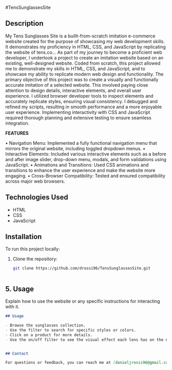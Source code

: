 #TensSunglassesSite

## Description
My Tens Sunglasses Site is a buillt-from-scratch imitation e-commerce website created for the purpose of showcasing my web development skills. It demonstrates my proficiency in HTML, CSS, and JavaScript by replicating the website of tens.co...
As part of my journey to become a proficient web developer, I undertook a project to create an imitation website based on an existing, well-designed website. Coded from scratch, this project allowed me to demonstrate my skills
in HTML, CSS, and JavaScript, and to showcase my ability to replicate modern web design and functionality. The primary objective of this project was to create a visually and functionally accurate imitation of a selected website. 
This involved paying close attention to design details, interactive elements, and overall user experience. I utilized browser developer tools to inspect elements and accurately replicate styles, ensuring visual consistency. 
I debugged and refined my scripts, resulting in smooth performance and a more enjoyable user experience. Implementing interactivity with CSS and JavaScript required thorough planning and extensive testing to ensure seamless integration.

**FEATURES**

• Navigation Menu: Implemented a fully functional navigation menu that mirrors the original website, including toggled dropdown menus.
• Interactive Elements: Included various interactive elements such as a before and after image slider, drop-down menu, modals, and form validations using JavaScript.
• Animations and Transitions: Used CSS animations and transitions to enhance the user experience and make the website more engaging.
• Cross-Browser Compatibility: Tested and ensured compatibility across major web browsers.

## Technologies Used
- HTML
- CSS
- JavaScript


## Installation

To run this project locally:

1. Clone the repository:
   ```bash
   git clone https://github.com/drossi96/TensSunglassesSite.git



## 5. **Usage**
Explain how to use the website or any specific instructions for interacting with it.

```markdown
## Usage

- Browse the sunglasses collection.
- Use the filter to search for specific styles or colors.
- Click on a product for more details.
- Use the on/off filter to see the visual effect each lens has on the naked eye.


## Contact

For questions or feedback, you can reach me at [danieljrossi96@gmail.com] or open an issue on the GitHub repository.

